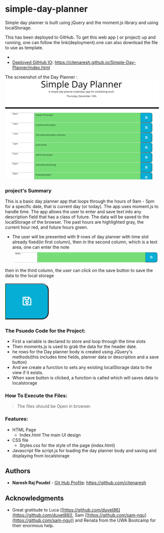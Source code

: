 # simple-day-planner
Simple day planner is built using jQuery and the moment.js library and using localStorage.

This has been deployed to GitHub. To get this web app ( or project) up and running, one can follow the link(deployment).one can also download the file to use as template.
 
* [GitHub Repository]: (https://github.com/citenaresh/Simple-Day-Planner/)
* [Deployed GitHub IO](https://citenaresh.github.io/blah-blah-blah/index.html): https://citenaresh.github.io/Simple-Day-Planner/index.html

The screenshot of the Day Planner :
![Day Planner](assets/screenshots/dayplannerfinal.png)


### project's Summary
This is a basic day planner app that loops through the hours of 9am - 5pm for a specific date, that is current day (or today). The app uses moment.js to handle time. The app allows the user to enter and save text into any description field that has a class of future. The data will be saved to the localStorage of the browser. The past hours are highlighted gray, the current hour red, and future hours green.


* The user will be presented with 9 rows of day planner with time slot already fixed(in first column), then in the second column, which is a text area, one can enter the note 
![Row](assets/screenshots/row_planner.png)


then in the third column, the user can click on the  save button to save the data to the local storage

![Save Button](assets/screenshots/button.png)

### The Psuedo Code for the Project: 

* First a variable is declared to store and loop through the time slots     
* Then moments.js is used to grab the data for the header date.
* he rows for the Day planner body is created using JQuery's methods(this includes time fields, planner data or description and a save button)
* And we create a function to sets any existing localStorage data to the view if it exists.
* When save button is clicked, a function is called which will saves data to localstorage


### How To Execute the Files:
> The files should be Open in browser.

### Features: 
* HTML Page
    * Index.html 
        The main UI design
* CSS file
    * Styles.css
         for the style of the page (index.html)
* Javascript file
         script.js for loading the day planner body and saving and displaying from localstorage


## Authors

* **Naresh Raj Poudel** - [Git Hub Profile](https://github.com/citenaresh): https://github.com/citenaresh

## Acknowledgments

* Great gratitude to Luca ([https://github.com/duvet86](https://github.com/duvet86)), Sam ([https://github.com/sam-ngu](https://github.com/sam-ngu)) and Renata from the UWA Bootcamp for their enormous help.
